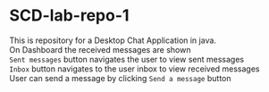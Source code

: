 # SCD-lab-repo-1
This is repository for a Desktop Chat Application in java.<br> 
On Dashboard the received messages are shown<br>
```Sent messages``` button navigates the user to view sent messages<br>
```Inbox``` button navigates to the user inbox to view received messages<br>
User can send a message by clicking ```Send a message``` button<br>
